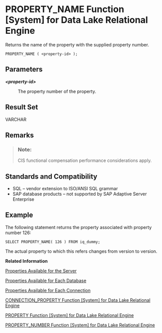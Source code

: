 <!-- loioa570a7e184f2101584578b1e641ba61b -->

# PROPERTY\_NAME Function \[System\] for Data Lake Relational Engine

Returns the name of the property with the supplied property number.



```
PROPERTY_NAME ( <property-id> );
```



<a name="loioa570a7e184f2101584578b1e641ba61b__iq_refbb_883"/>

## Parameters


<dl>
<dt><b>

*<property-id\>*

</b></dt>
<dd>

The property number of the property.



</dd>
</dl>



## Result Set

VARCHAR



<a name="loioa570a7e184f2101584578b1e641ba61b__section_pc3_s44_qbb"/>

## Remarks

> ### Note:  
> CIS functional compensation performance considerations apply.



<a name="loioa570a7e184f2101584578b1e641ba61b__iq_refbb_886"/>

## Standards and Compatibility

-   SQL – vendor extension to ISO/ANSI SQL grammar
-   SAP database products – not supported by SAP Adaptive Server Enterprise



<a name="loioa570a7e184f2101584578b1e641ba61b__iq_refbb_885"/>

## Example

The following statement returns the property associated with property number 126:

```
SELECT PROPERTY_NAME( 126 ) FROM iq_dummy;
```

The actual property to which this refers changes from version to version.

**Related Information**  


[Properties Available for the Server](../properties-available-for-the-server-a52ea6d.md "Retrieve the value of a specific server property or the values of all server properties.")

[Properties Available for Each Database](../properties-available-for-each-database-a52f368.md "Retrieve the value of a specific database property or the values of all database properties. Database properties apply to an entire database.")

[Properties Available for Each Connection](../properties-available-for-each-connection-a52e243.md "Retrieve the value of a specific connection property or the values of all connection properties.")

[CONNECTION\_PROPERTY Function \[System\] for Data Lake Relational Engine](connection-property-function-system-for-data-lake-relational-engine-a53eeaf.md "Returns the value of a given connection property as a string.")

[PROPERTY Function \[System\] for Data Lake Relational Engine](property-function-system-for-data-lake-relational-engine-a56fa4d.md "Returns the value of the specified server-level property as a string.")

[PROPERTY\_NUMBER Function \[System\] for Data Lake Relational Engine](property-number-function-system-for-data-lake-relational-engine-a57131a.md "Returns the property number of the property with the supplied property name.")

